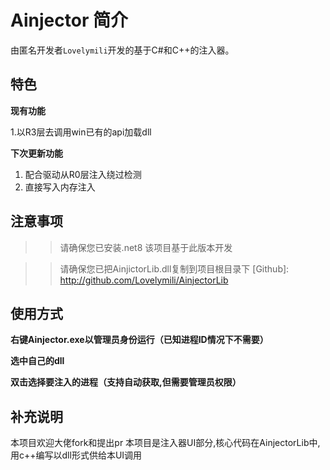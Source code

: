 # Ainjector 简介

由匿名开发者`Lovelymili`开发的基于C#和C++的注入器。

## 特色 

**现有功能**

1.以R3层去调用win已有的api加载dll

**下次更新功能**

1. 配合驱动从R0层注入绕过检测
2. 直接写入内存注入

## 注意事项

>> 请确保您已安装.net8 该项目基于此版本开发

>> 请确保您已把AinjictorLib.dll复制到项目根目录下 [Github]: http://github.com/Lovelymili/AinjectorLib


## 使用方式

**右键Ainjector.exe以管理员身份运行（已知进程ID情况下不需要）**

**选中自己的dll**

**双击选择要注入的进程（支持自动获取,但需要管理员权限）**

## 补充说明

本项目欢迎大佬fork和提出pr 
本项目是注入器UI部分,核心代码在AinjectorLib中,用c++编写以dll形式供给本UI调用
